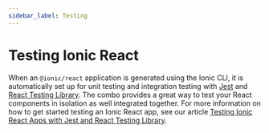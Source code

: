 ```yaml
---
sidebar_label: Testing
---
```


# Testing Ionic React

When an `@ionic/react` application is generated using the Ionic CLI, it is automatically set up for unit testing and integration testing with [Jest](https://jestjs.io/) and [React Testing Library](https://testing-library.com/docs/react-testing-library/intro). The combo provides a great way to test your React components in isolation as well integrated together. For more information on how to get started testing an Ionic React app, see our article [Testing Ionic React Apps with Jest and React Testing Library](https://ionicframework.com/blog/testing-ionic-react-apps-with-jest-and-react-testing-library/).
